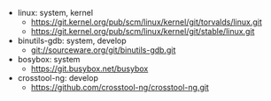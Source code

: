 * linux: system, kernel
    - <https://git.kernel.org/pub/scm/linux/kernel/git/torvalds/linux.git>
    - <https://git.kernel.org/pub/scm/linux/kernel/git/stable/linux.git>
* binutils-gdb: system, develop
    - <git://sourceware.org/git/binutils-gdb.git>
* bosybox: system
    - <https://git.busybox.net/busybox>
* crosstool-ng: develop
    - <https://github.com/crosstool-ng/crosstool-ng.git>




